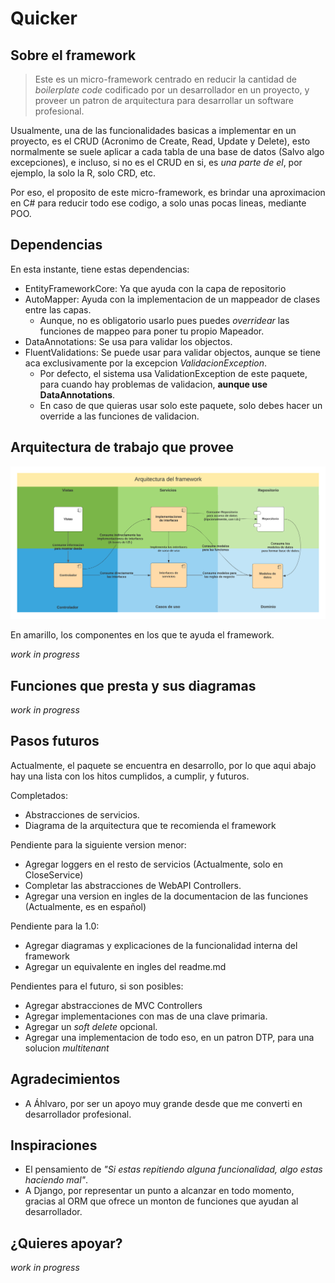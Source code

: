 # Quicker

## Sobre el framework
> Este es un micro-framework centrado en reducir la cantidad de _boilerplate code_ codificado por un desarrollador en un proyecto, y proveer un patron de arquitectura para desarrollar un software profesional.

Usualmente, una de las funcionalidades basicas a implementar en un proyecto, es el CRUD (Acronimo de Create, Read, Update y Delete), esto normalmente se suele aplicar a cada tabla de una base de datos (Salvo algo excepciones), e incluso, si no es el CRUD en si, es _una parte de el_, por ejemplo, la solo la R, solo CRD, etc. 

Por eso, el proposito de este micro-framework, es brindar una aproximacion en C# para reducir todo ese codigo, a solo unas pocas lineas, mediante POO.

## Dependencias

En esta instante, tiene estas dependencias:

* EntityFrameworkCore: Ya que ayuda con la capa de repositorio
* AutoMapper: Ayuda con la implementacion de un mappeador de clases entre las capas. 
  * Aunque, no es obligatorio usarlo pues puedes _overridear_ las funciones de mappeo para poner tu propio Mapeador. 
* DataAnnotations: Se usa para validar los objectos.
* FluentValidations: Se puede usar para validar objectos, aunque se tiene aca exclusivamente por la excepcion _ValidacionException_. 
  * Por defecto, el sistema usa ValidationException de este paquete, para cuando hay problemas de validacion, __aunque use DataAnnotations__.
  * En caso de que quieras usar solo este paquete, solo debes hacer un override a las funciones de validacion.

## Arquitectura de trabajo que provee

![Imagen de la arquitectura](https://github.com/HernanFAR/Quicker/blob/master/img/Esp/Arquitectura.png?raw=true)

En amarillo, los componentes en los que te ayuda el framework.

_work in progress_

## Funciones que presta y sus diagramas

_work in progress_

## Pasos futuros

Actualmente, el paquete se encuentra en desarrollo, por lo que aqui abajo hay una lista con los hitos cumplidos, a cumplir, y futuros.

Completados:
- Abstracciones de servicios.
- Diagrama de la arquitectura que te recomienda el framework

Pendiente para la siguiente version menor:
- Agregar loggers en el resto de servicios (Actualmente, solo en CloseService)
- Completar las abstracciones de WebAPI Controllers.
- Agregar una version en ingles de la documentacion de las funciones (Actualmente, es en español)

Pendiente para la 1.0:
- Agregar diagramas y explicaciones de la funcionalidad interna del framework
- Agregar un equivalente en ingles del readme.md

Pendientes para el futuro, si son posibles:

- Agregar abstracciones de MVC Controllers
- Agregar implementaciones con mas de una clave primaria.
- Agregar un _soft delete_ opcional.
- Agregar una implementacion de todo eso, en un patron DTP, para una solucion _multitenant_

## Agradecimientos

- A Áhlvaro, por ser un apoyo muy grande desde que me converti en desarrollador profesional.

## Inspiraciones

- El pensamiento de _"Si estas repitiendo alguna funcionalidad, algo estas haciendo mal"_.
- A Django, por representar un punto a alcanzar en todo momento, gracias al ORM que ofrece un monton de funciones que ayudan al desarrollador.

## ¿Quieres apoyar?

_work in progress_
